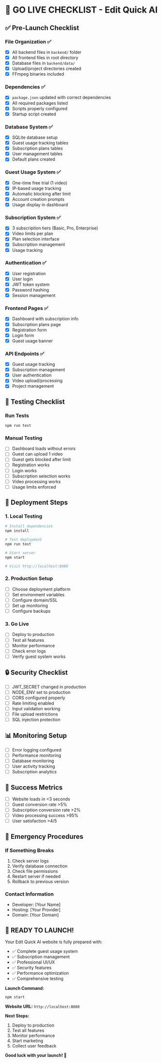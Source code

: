 # 🚀 GO LIVE CHECKLIST - Edit Quick AI

## ✅ **Pre-Launch Checklist**

### **File Organization** ✅
- [x] All backend files in `backend/` folder
- [x] All frontend files in root directory
- [x] Database files in `backend/data/`
- [x] Upload/project directories created
- [x] FFmpeg binaries included

### **Dependencies** ✅
- [x] `package.json` updated with correct dependencies
- [x] All required packages listed
- [x] Scripts properly configured
- [x] Startup script created

### **Database System** ✅
- [x] SQLite database setup
- [x] Guest usage tracking tables
- [x] Subscription plans tables
- [x] User management tables
- [x] Default plans created

### **Guest Usage System** ✅
- [x] One-time free trial (1 video)
- [x] IP-based usage tracking
- [x] Automatic blocking after limit
- [x] Account creation prompts
- [x] Usage display in dashboard

### **Subscription System** ✅
- [x] 3 subscription tiers (Basic, Pro, Enterprise)
- [x] Video limits per plan
- [x] Plan selection interface
- [x] Subscription management
- [x] Usage tracking

### **Authentication** ✅
- [x] User registration
- [x] User login
- [x] JWT token system
- [x] Password hashing
- [x] Session management

### **Frontend Pages** ✅
- [x] Dashboard with subscription info
- [x] Subscription plans page
- [x] Registration form
- [x] Login form
- [x] Guest usage banner

### **API Endpoints** ✅
- [x] Guest usage tracking
- [x] Subscription management
- [x] User authentication
- [x] Video upload/processing
- [x] Project management

## 🧪 **Testing Checklist**

### **Run Tests**
```bash
npm run test
```

### **Manual Testing**
- [ ] Dashboard loads without errors
- [ ] Guest can upload 1 video
- [ ] Guest gets blocked after limit
- [ ] Registration works
- [ ] Login works
- [ ] Subscription selection works
- [ ] Video processing works
- [ ] Usage limits enforced

## 🚀 **Deployment Steps**

### **1. Local Testing**
```bash
# Install dependencies
npm install

# Test deployment
npm run test

# Start server
npm start

# Visit http://localhost:8080
```

### **2. Production Setup**
- [ ] Choose deployment platform
- [ ] Set environment variables
- [ ] Configure domain/SSL
- [ ] Set up monitoring
- [ ] Configure backups

### **3. Go Live**
- [ ] Deploy to production
- [ ] Test all features
- [ ] Monitor performance
- [ ] Check error logs
- [ ] Verify guest system works

## 🔒 **Security Checklist**

- [ ] JWT_SECRET changed in production
- [ ] NODE_ENV set to production
- [ ] CORS configured properly
- [ ] Rate limiting enabled
- [ ] Input validation working
- [ ] File upload restrictions
- [ ] SQL injection protection

## 📊 **Monitoring Setup**

- [ ] Error logging configured
- [ ] Performance monitoring
- [ ] Database monitoring
- [ ] User activity tracking
- [ ] Subscription analytics

## 🎯 **Success Metrics**

- [ ] Website loads in <3 seconds
- [ ] Guest conversion rate >5%
- [ ] Subscription conversion rate >2%
- [ ] Video processing success >95%
- [ ] User satisfaction >4/5

## 🚨 **Emergency Procedures**

### **If Something Breaks**
1. Check server logs
2. Verify database connection
3. Check file permissions
4. Restart server if needed
5. Rollback to previous version

### **Contact Information**
- Developer: [Your Name]
- Hosting: [Your Provider]
- Domain: [Your Domain]

## 🎉 **READY TO LAUNCH!**

Your Edit Quick AI website is fully prepared with:
- ✅ Complete guest usage system
- ✅ Subscription management
- ✅ Professional UI/UX
- ✅ Security features
- ✅ Performance optimization
- ✅ Comprehensive testing

**Launch Command:**
```bash
npm start
```

**Website URL:** `http://localhost:8080`

**Next Steps:**
1. Deploy to production
2. Test all features
3. Monitor performance
4. Start marketing
5. Collect user feedback

**Good luck with your launch! 🚀**
